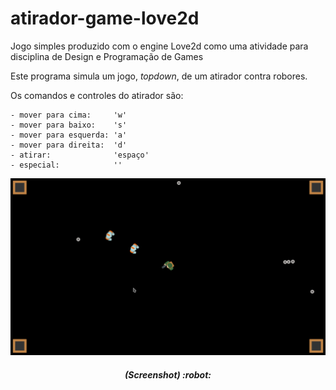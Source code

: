 # atirador-game-love2d

Jogo simples produzido com o engine Love2d como uma atividade para disciplina de Design e Programação de Games

Este programa simula um jogo, _topdown_, de um atirador contra robores.

Os comandos e controles do atirador são:

    - mover para cima:     'w'
    - mover para baixo:    's'
    - mover para esquerda: 'a'
    - mover para direita:  'd'
    - atirar:              'espaço'
    - especial:            ''

<!-- ![Screenshot](/assets/screenshot/Screenshot_20210724_163530.png "Screenshot") -->

![Screenshot](https://raw.githubusercontent.com/michaeljord92/atirador-game-love2d/main//assets/screenshot/Screenshot_20210724_163530.png "Screenshot")

<h5 align="center">(Screenshot) :robot:</h5>
